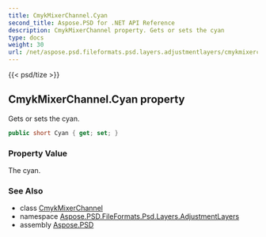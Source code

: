 ```yaml
---
title: CmykMixerChannel.Cyan
second_title: Aspose.PSD for .NET API Reference
description: CmykMixerChannel property. Gets or sets the cyan
type: docs
weight: 30
url: /net/aspose.psd.fileformats.psd.layers.adjustmentlayers/cmykmixerchannel/cyan/
---
```

{{< psd/tize >}}
## CmykMixerChannel.Cyan property

Gets or sets the cyan.

```csharp
public short Cyan { get; set; }
```

### Property Value

The cyan.

### See Also

* class [CmykMixerChannel](../)
* namespace [Aspose.PSD.FileFormats.Psd.Layers.AdjustmentLayers](../../cmykmixerchannel/)
* assembly [Aspose.PSD](../../../)


